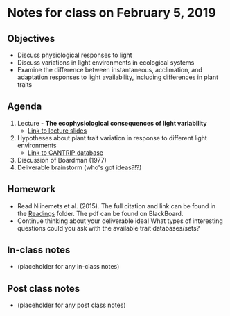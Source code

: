 # Notes for class on February 5, 2019

## Objectives
* Discuss physiological responses to light
* Discuss variations in light environments in ecological systems
* Examine the difference between instantaneous, acclimation, and adaptation responses to 
light availability, including differences in plant traits

## Agenda
1. Lecture - **The ecophysiological consequences of light variability**
	- [Link to lecture slides](../Lecture_slides/02.05.19_light.pdf)
2. Hypotheses about plant trait variation in response to different light environments
	- [Link to CANTRIP database](https://github.com/trevorkeenan/traitPlasticity)
3. Discussion of Boardman (1977)
4. Deliverable brainstorm (who's got ideas?!?)

## Homework
* Read Niinemets et al. (2015). The full citation and link can be found in the 
[Readings](../Readings) folder. The pdf can be found on BlackBoard.
* Continue thinking about your deliverable idea!
What types of interesting questions could you ask with the available trait databases/sets?

## In-class notes
* (placeholder for any in-class notes)

## Post class notes
* (placeholder for any post class notes)